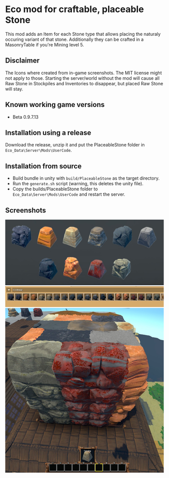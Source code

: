 # Eco mod for craftable, placeable Stone
This mod adds an Item for each Stone type that allows placing the naturaly occuring variant of that stone. Additionally they can be crafted in a MasonryTable if you're Mining level 5.

## Disclaimer
The Icons where created from in-game screenshots. The MIT license might not apply to those.
Starting the server/world without the mod will cause all Raw Stone in Stockpiles and Inventories to disappear, but placed Raw Stone will stay.

## Known working game versions
- Beta 0.9.7.13

## Installation using a release
Download the release, unzip it and put the PlaceableStone folder in `Eco_Data\Server\Mods\UserCode`.

## Installation from source
- Build bundle in unity with `build/PlaceableStone` as the target directory.
- Run the `generate.sh` script (warning, this deletes the unity file).
- Copy the builds/PlaceableStone folder to `Eco_Data\Server\Mods\UserCode` and restart the server.

## Screenshots
![Icons on banner](doc/banner.jpg)
![In stockpile inventory](doc/stockpile-inventory.jpg)
![In player inventory and stockpile](doc/stockpile.jpg)

